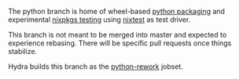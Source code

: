 The python branch is home of wheel-based [python
packaging](./pkgs/development/python-wheels/) and experimental
[nixpkgs testing](./tests) using
[nixtest](https://github.com/chaoflow/nixtest) as test driver.

This branch is not meant to be merged into master and expected to
experience rebasing. There will be specific pull requests once things
stabilize.

Hydra builds this branch as the
[python-rework](http://hydra.nixos.org/jobset/nixpkgs/python-rework)
jobset.